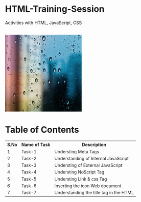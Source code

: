 # HTML-Training-Session
Activities with HTML, JavaScript, CSS 

<br><img src="./Task-1/raindrops.jpg" alt="Alt Text" width="250" height="250">



# Table of Contents

<table>
  <tr>
    <th>S.No</th>
    <th>Name of Task</th>
    <th>Description</th>
  </tr>
  <tr>
    <td>1</td>
    <td>Task-1</td>
    <td>Understing Meta Tags</td>
  </tr>
  <tr>
    <td>2</td>
    <td>Task-2</td>
    <td>Understanding of Internal JavaScript </td>
  </tr>
  <tr>
    <td>3</td>
    <td>Task-3</td>
    <td>Understing of External JavaScript</td>
  </tr>
  <tr>
    <td>4</td>
    <td>Task-4</td>
    <td>Understing NoScript Tag</td>
  </tr>
  <tr>
    <td>5</td>
    <td>Task-5</td>
    <td>Understing Link & css Tag</td>
  </tr>
  <tr>
    <td>6</td>
    <td>Task-6</td>
    <td>Inserting the icon Web document</td>
  </tr>
   <tr>
    <td>7</td>
    <td>Task-7</td>
    <td>Understanding the title tag in the HTML</td>
  </tr>
</table>

